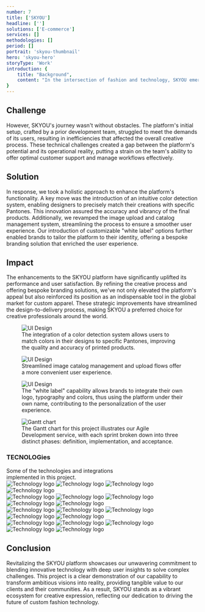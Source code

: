 ```yaml
---
number: 7
title: ['SKYOU']
headline: ['']
solutions: ['E-commerce']
services: []
methodologies: []
period: []
portrait: 'skyou-thumbnail'
hero: 'skyou-hero'
storyType: 'Work'
introduction: {
    title: "Background",
    content: "In the intersection of fashion and technology, SKYOU emerged as a beacon for creative minds. By offering an advanced on-demand clothing production platform, it empowered artists, brands, and entrepreneurs to effortlessly bring their unique apparel ideas to life. With its innovative 3D design tool and a network of international factories, SKYOU made custom fashion accessible, bypassing the traditional hurdles of bulk orders and simplifying the journey from concept to consumer.",
}
---
```


<div>
    <h2>Challenge</h2>
    <p>However, SKYOU's journey wasn't without obstacles. The platform's initial setup, crafted by a prior development team, struggled to meet the demands of its users, resulting in inefficiencies that affected the overall creative process. These technical challenges created a gap between the platform's potential and its operational reality, putting a strain on the team's ability to offer optimal customer support and manage workflows effectively.</p>
</div>
<div>
    <h2>Solution</h2>
    <p>In response, we took a holistic approach to enhance the platform's functionality. A key move was the introduction of an intuitive color detection system, enabling designers to precisely match their creations with specific Pantones. This innovation assured the accuracy and vibrancy of the final products. Additionally, we revamped the image upload and catalog management system, streamlining the process to ensure a smoother user experience. Our introduction of customizable "white label" options further enabled brands to tailor the platform to their identity, offering a bespoke branding solution that enriched the user experience.</p>
</div>

<div>
    <h2>Impact</h2>
    <p>The enhancements to the SKYOU platform have significantly uplifted its performance and user satisfaction. By refining the creative process and offering bespoke branding solutions, we've not only elevated the platform's appeal but also reinforced its position as an indispensable tool in the global market for custom apparel. These strategic improvements have streamlined the design-to-delivery process, making SKYOU a preferred choice for creative professionals around the world.</p>
</div>
<div>
    <figure>
        <img loading="lazy" src="/work/skyou-figure1.jpg" alt="UI Design"/>
        <figcaption class="story_story__mainContent__caption__IQRnS">The integration of a color detection system allows users to match colors in their designs to specific Pantones, improving the quality and accuracy of printed products.</figcaption>
    </figure>    
</div>

<div>
    <figure>
        <img loading="lazy" src="/work/skyou-figure2.jpg" alt="UI Design"/>
        <figcaption class="story_story__mainContent__caption__IQRnS">Streamlined image catalog management and upload flows offer a more convenient user experience.</figcaption>
    </figure>    
</div>
<div>
    <figure>
        <img loading="lazy" src="/work/skyou-figure3.jpg" alt="UI Design"/>
        <figcaption class="story_story__mainContent__caption__IQRnS">The "white label" capability allows brands to integrate their own logo, typography and colors, thus using the platform under their own name, contributing to the personalization of the user experience.</figcaption>
    </figure>    
</div>
<div class="story_story__mainContent__gantt__TErEp">
    <figure>
        <img loading="lazy" src="/work/project-chart-en--double.svg" alt="Gantt chart"/>
        <figcaption class="story_story__mainContent__caption__IQRnS">The Gantt chart for this project illustrates our Agile Development service, with each sprint broken down into three distinct phases: definition, implementation, and acceptance.</figcaption>
    </figure>
</div>
<div class="story_story__mainContent__technologies__v5XXm">
    <div>
        <h3>TECNOLOGies</h3>
        <span>Some of the technologies and integrations <br/>implemented in this project.</span>
    </div>   
    <div class="story_story__mainContent__technologies__images__6NSg5">
        <div>
            <img loading="lazy" alt="Technology logo" src="/technologies/aws.svg"/>
            <img loading="lazy" alt="Technology logo" src="/technologies/ubuntu.svg"/>
            <img loading="lazy" alt="Technology logo" src="/technologies/java.svg"/>
            <img loading="lazy" alt="Technology logo" src="/technologies/postgresql.svg"/>
        </div>
        <div>
            <img loading="lazy" alt="Technology logo" src="/technologies/spring.svg"/>
            <img loading="lazy" alt="Technology logo" src="/technologies/gitlab.svg"/>
            <img loading="lazy" alt="Technology logo" src="/technologies/github.svg"/>
            <img loading="lazy" alt="Technology logo" src="/technologies/postman.svg" class="story_story__mainContent__technologies__images__large__KxVD1"/>
            <img loading="lazy" alt="Technology logo" src="/technologies/shopify.svg"/>
        </div>
        <div>
            <img loading="lazy" alt="Technology logo" src="/technologies/vue.svg"/>
            <img loading="lazy" alt="Technology logo" src="/technologies/html.svg"/>
            <img loading="lazy" alt="Technology logo" src="/technologies/css.svg"/>
            <img loading="lazy" alt="Technology logo" src="/technologies/javascript.svg"/>
            <img loading="lazy" alt="Technology logo" src="/technologies/rest.svg" class="story_story__mainContent__technologies__images__large__KxVD1"/>
        </div>
        <div>            
            <img loading="lazy" alt="Technology logo" src="/technologies/apache.svg" class="story_story__mainContent__technologies__images__large__KxVD1"/>
            <img loading="lazy" alt="Technology logo" src="/technologies/tomcat.svg"/>
            <img loading="lazy" alt="Technology logo" src="/technologies/gradle.svg"/>
            <img loading="lazy" alt="Technology logo" src="/technologies/mavenFeather.svg"/>
            <img loading="lazy" alt="Technology logo" src="/technologies/npm.svg" class="story_story__mainContent__technologies__images__large__KxVD1"/>
        </div>
    </div>     
</div>

<div>
    <h2>Conclusion</h2>
    <p>Revitalizing the SKYOU platform showcases our unwavering commitment to blending innovative technology with deep user insights to solve complex challenges. This project is a clear demonstration of our capability to transform ambitious visions into reality, providing tangible value to our clients and their communities. As a result, SKYOU stands as a vibrant ecosystem for creative expression, reflecting our dedication to driving the future of custom fashion technology.</p>
</div>